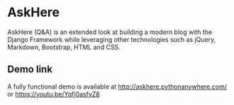 # AskHere

AskHere (Q&A) is an extended look at building a modern blog with the Django Framework while leveraging other technologies such as jQuery, Markdown, Bootstrap, HTML and CSS.

## Demo link
A fully functional demo is available at http://askhere.pythonanywhere.com/ or https://youtu.be/Yqfj0asfvZ8
